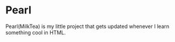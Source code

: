 # Pearl
Pearl(MilkTea) is my little project that gets updated whenever I learn something cool in HTML.
